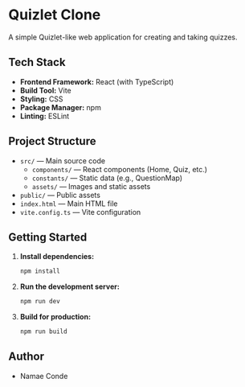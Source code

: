 # Quizlet Clone

A simple Quizlet-like web application for creating and taking quizzes.

## Tech Stack

- **Frontend Framework:** React (with TypeScript)
- **Build Tool:** Vite
- **Styling:** CSS
- **Package Manager:** npm
- **Linting:** ESLint

## Project Structure

- `src/` — Main source code
  - `components/` — React components (Home, Quiz, etc.)
  - `constants/` — Static data (e.g., QuestionMap)
  - `assets/` — Images and static assets
- `public/` — Public assets
- `index.html` — Main HTML file
- `vite.config.ts` — Vite configuration

## Getting Started

1. **Install dependencies:**
   ```bash
   npm install
   ```
2. **Run the development server:**
   ```bash
   npm run dev
   ```
3. **Build for production:**
   ```bash
   npm run build
   ```

## Author

- Namae Conde

